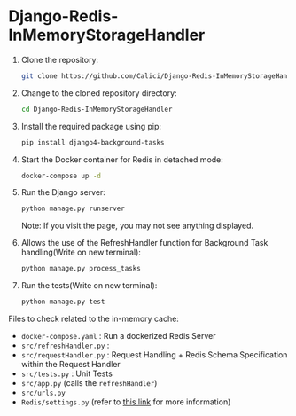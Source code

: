 ﻿# Django-Redis-InMemoryStorageHandler


1. Clone the repository:
   ```bash
   git clone https://github.com/Calici/Django-Redis-InMemoryStorageHandler.git
   ```

2. Change to the cloned repository directory:
   ```bash
   cd Django-Redis-InMemoryStorageHandler
   ```

3. Install the required package using pip:
   ```bash
   pip install django4-background-tasks
   ```

4. Start the Docker container for Redis in detached mode:
   ```bash
   docker-compose up -d
   ```

5. Run the Django server:
   ```bash
   python manage.py runserver
   ```

   Note: If you visit the page, you may not see anything displayed.

6. Allows the use of the RefreshHandler function for Background Task handling(Write on new terminal):
   ```bash
   python manage.py process_tasks
   ```

7. Run the tests(Write on new terminal):
   ```bash
   python manage.py test
   ```

Files to check related to the in-memory cache:
 
- `docker-compose.yaml` :  Run a dockerized Redis Server
- `src/refreshHandler.py` : 
- `src/requestHandler.py` : Request Handling + Redis Schema Specification within the Request Handler
- `src/tests.py` : Unit Tests
- `src/app.py` (calls the `refreshHandler`)
- `src/urls.py`
- `Redis/settings.py` (refer to [this link](https://www.dragonflydb.io/faq/how-to-use-redis-with-django) for more information)

